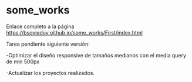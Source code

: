 # some_works

Enlace completo a la página  https://bsoviedoy.github.io/some_works/First/index.html

Tarea pendiente siguiente versión:

-Optimizar el diseño responsive de tamaños medianos con el media query de min 500px



-Actualizar los proyectos realizados.
